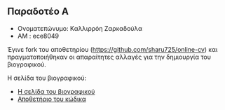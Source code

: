 
## Παραδοτέο Α

* Ονοματεπώνυμο: Kαλλιρρόη Ζαρκαδούλα
* AM : ece8049

Έγινε fork του αποθετηρίου (https://github.com/sharu725/online-cv)  και πραγματοποιήθηκαν οι απαραίτητες αλλαγές για την δημιουργία του βιογραφικού.


Η σελίδα του βιογραφικού: 
 * [Η σελίδα του βιογραφικού](https://irozarkadoula.github.io/online-cv/)
 * [Αποθετήριο του κώδικα](https://github.com/irozarkadoula/online-cv)
